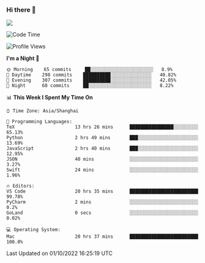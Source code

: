 ### Hi there 👋

<!--
**JJAYCHEN1e/jjaychen1e** is a ✨ _special_ ✨ repository because its `README.md` (this file) appears on your GitHub profile.

Here are some ideas to get you started:

- 🔭 I’m currently working on ...
- 🌱 I’m currently learning ...
- 👯 I’m looking to collaborate on ...
- 🤔 I’m looking for help with ...
- 💬 Ask me about ...
- 📫 How to reach me: ...
- 😄 Pronouns: ...
- ⚡ Fun fact: ...
-->

[![](https://github-readme-stats.vercel.app/api?username=jjaychen1e&show_icons=true)](https://github.com/jjaychen1e/github-readme-stats?count_private=true)

<!--START_SECTION:waka-->
![Code Time](http://img.shields.io/badge/Code%20Time-328%20hrs%2022%20mins-blue)

![Profile Views](http://img.shields.io/badge/Profile%20Views-3-blue)

**I'm a Night 🦉** 

```text
🌞 Morning    65 commits     ██░░░░░░░░░░░░░░░░░░░░░░░   8.9% 
🌆 Daytime    298 commits    ██████████░░░░░░░░░░░░░░░   40.82% 
🌃 Evening    307 commits    ██████████░░░░░░░░░░░░░░░   42.05% 
🌙 Night      60 commits     ██░░░░░░░░░░░░░░░░░░░░░░░   8.22%

```


📊 **This Week I Spent My Time On** 

```text
⌚︎ Time Zone: Asia/Shanghai

💬 Programming Languages: 
TeX                      13 hrs 26 mins      ████████████████░░░░░░░░░   65.13% 
Python                   2 hrs 49 mins       ███░░░░░░░░░░░░░░░░░░░░░░   13.69% 
JavaScript               2 hrs 40 mins       ███░░░░░░░░░░░░░░░░░░░░░░   12.95% 
JSON                     40 mins             ░░░░░░░░░░░░░░░░░░░░░░░░░   3.27% 
Swift                    24 mins             ░░░░░░░░░░░░░░░░░░░░░░░░░   1.96%

🔥 Editors: 
VS Code                  20 hrs 35 mins      █████████████████████████   99.78% 
PyCharm                  2 mins              ░░░░░░░░░░░░░░░░░░░░░░░░░   0.2% 
GoLand                   0 secs              ░░░░░░░░░░░░░░░░░░░░░░░░░   0.02%

💻 Operating System: 
Mac                      20 hrs 37 mins      █████████████████████████   100.0%

```


 Last Updated on 01/10/2022 16:25:19 UTC
<!--END_SECTION:waka-->
